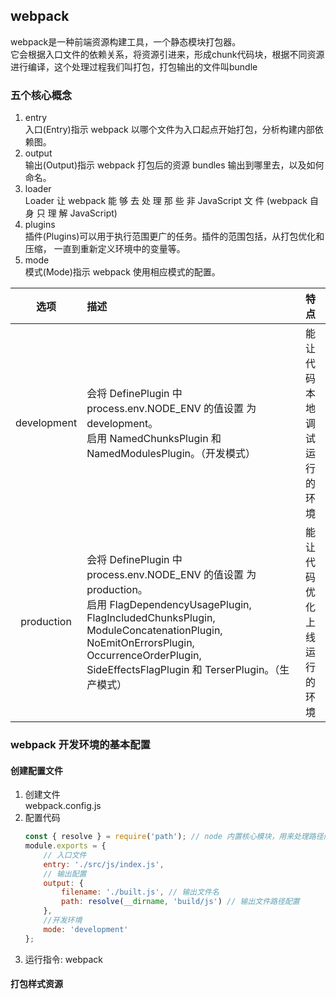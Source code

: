 ## webpack
webpack是一种前端资源构建工具，一个静态模块打包器。  
它会根据入口文件的依赖关系，将资源引进来，形成chunk代码块，根据不同资源进行编译，这个处理过程我们叫打包，打包输出的文件叫bundle
### 五个核心概念
1. entry  
入口(Entry)指示 webpack 以哪个文件为入口起点开始打包，分析构建内部依赖图。
2. output  
输出(Output)指示 webpack 打包后的资源 bundles 输出到哪里去，以及如何命名。
3. loader  
Loader 让 webpack 能 够 去 处 理 那 些 非 JavaScript 文 件 (webpack 自 身 只 理 解 JavaScript)
4. plugins  
插件(Plugins)可以用于执行范围更广的任务。插件的范围包括，从打包优化和压缩， 一直到重新定义环境中的变量等。
5. mode  
模式(Mode)指示 webpack 使用相应模式的配置。

|选项|描述|特点|
|:--:|:--|:--:|
|development|会将 DefinePlugin 中 process.env.NODE_ENV 的值设置 为 development。<br>启用 NamedChunksPlugin 和 NamedModulesPlugin。（开发模式）|能让代码本地调试 运行的环境|
|production|会将 DefinePlugin 中 process.env.NODE_ENV 的值设置 为 production。<br>启用 FlagDependencyUsagePlugin, FlagIncludedChunksPlugin, ModuleConcatenationPlugin, NoEmitOnErrorsPlugin, OccurrenceOrderPlugin, SideEffectsFlagPlugin 和 TerserPlugin。（生产模式）|能让代码优化上线 运行的环境|
### webpack 开发环境的基本配置
#### 创建配置文件
1. 创建文件   
webpack.config.js 
2. 配置代码
    ```js
    const { resolve } = require('path'); // node 内置核心模块，用来处理路径问题。
    module.exports = { 
        // 入口文件 
        entry: './src/js/index.js',
        // 输出配置 
        output: {  
            filename: './built.js', // 输出文件名 
            path: resolve(__dirname, 'build/js') // 输出文件路径配置 
        },
        //开发环境 
        mode: 'development' 
    };
    ```
3. 运行指令: webpack
#### 打包样式资源
